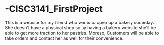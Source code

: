 # -CISC3141_FirstProject

 This is a website for my friend who wants to open up a bakery someday. She doesn't have a physical shop so by having a bakery website she’ll be able to get more traction to her pastries. Moreso, Customers will be able to take orders and contact her as well for their convenience.
